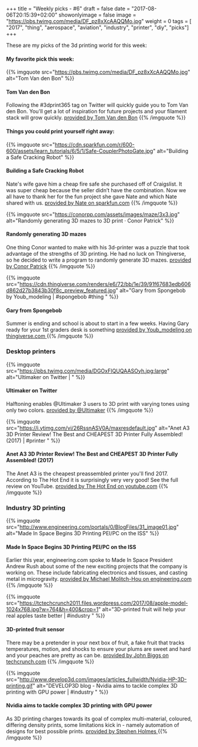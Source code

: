 +++
title = "Weekly picks - #6"
draft = false
date = "2017-08-06T20:15:39+02:00"
showonlyimage = false
image = "https://pbs.twimg.com/media/DF_pz8xXcAAQQMo.jpg"
weight = 0
tags = [ "2017", "thing", "aerospace", "aviation", "industry", "printer", "diy",  "picks"]
+++
<!--more-->
These are my picks of the 3d printing world for this week:

#### My favorite pick this week:

{{% imgquote src="https://pbs.twimg.com/media/DF_pz8xXcAAQQMo.jpg" alt="Tom Van den Bon" %}}
#### Tom Van den Bon
Following the #3dprint365 tag on Twitter will quickly guide you to Tom Van den Bon. You'll get a lot of inspiration for future projects and your filament stack will grow quickly.
[provided by Tom Van den Bon](https://twitter.com/geekc0der)
{{% /imgquote %}}

#### Things you could print yourself right away:

{{% imgquote src="https://cdn.sparkfun.com/r/600-600/assets/learn_tutorials/6/5/1/Safe-CouplerPhotoGate.jpg" alt="Building a Safe Cracking Robot" %}}
#### Building a Safe Cracking Robot
Nate's wife gave him a cheap fire safe she purchased off of Craigslist. It was super cheap because the seller didn’t have the combination. Now we all have to thank her for the fun project she gave Nate and which Nate shared with us.
[provided by Nate on sparkfun.com](https://learn.sparkfun.com/tutorials/building-a-safe-cracking-robot)
{{% /imgquote %}}

{{% imgquote src="https://conorpp.com/assets/images/maze/3x3.jpg" alt="Randomly generating 3D mazes to 3D print · Conor Patrick" %}}
#### Randomly generating 3D mazes
One thing Conor wanted to make with his 3d-printer was a puzzle that took advantage of the strengths of 3D printing. He had no luck on Thingiverse, so he decided to write a program to randomly generate 3D mazes.
[provided by Conor Patrick](https://conorpp.com/randomly-generating-3d-mazes-to-3d-print)
{{% /imgquote %}}

{{% imgquote src="https://cdn.thingiverse.com/renders/e6/72/bb/1e/39/91f67683edb606d862d27b3843b30f8c_preview_featured.jpg" alt="Gary from Spongebob by Youb_modeling | #spongebob #thing " %}}
#### Gary from Spongebob
Summer is ending and school is about to start in a few weeks. Having Gary ready for your 1st graders desk is something
[provided by Youb_modeling on thingiverse.com ](https://www.thingiverse.com/thing:2354747)
{{% /imgquote %}}

### Desktop printers

{{% imgquote src="https://pbs.twimg.com/media/DGOxFIQUQAASOyh.jpg:large" alt="Ultimaker on Twitter | " %}}
#### Ultimaker on Twitter
Halftoning enables @Ultimaker 3 users to 3D print with varying tones using only two colors.
[provided by @Ultimaker](http://ultim.kr/2ujdbiP)
{{% /imgquote %}}

{{% imgquote src="https://i.ytimg.com/vi/26RssnASV0A/maxresdefault.jpg" alt="Anet A3 3D Printer Review! The Best and CHEAPEST 3D Printer Fully Assembled! (2017) | #printer " %}}
#### Anet A3 3D Printer Review! The Best and CHEAPEST 3D Printer Fully Assembled! (2017)
The Anet A3 is the cheapest preassembled printer you'll find 2017. According to The Hot End it is surprisingly very very good! See the full review on YouTube.
[provided by The Hot End on youtube.com](https://www.youtube.com/watch?v=26RssnASV0A)
{{% /imgquote %}}

### Industry 3D printing

{{% imgquote src="http://www.engineering.com/portals/0/BlogFiles/31_image01.jpg" alt="Made In Space Begins 3D Printing PEI/PC on the ISS" %}}
#### Made In Space Begins 3D Printing PEI/PC on the ISS
Earlier this year, engineering.com spoke to Made In Space President Andrew Rush about some of the new exciting projects that the company is working on. These include fabricating electronics and tissues, and casting metal in microgravity.
[provided by Michael Molitch-Hou on engineering.com ](http://www.engineering.com/3DPrinting/3DPrintingArticles/ArticleID/15254/Made-In-Space-Begins-3D-Printing-PEIPC-on-the-ISS.aspx)
{{% /imgquote %}}

{{% imgquote src="https://tctechcrunch2011.files.wordpress.com/2017/08/apple-model-1024x768.jpg?w=764&h=400&crop=1" alt="3D-printed fruit will help your real apples taste better | #industry " %}}
#### 3D-printed fruit sensor
There may be a pretender in your next box of fruit, a fake fruit that tracks temperatures, motion, and shocks to ensure your plums are sweet and hard and your peaches are pretty as can be.
[provided by John Biggs on techcrunch.com](https://techcrunch.com/2017/08/04/3d-printed-fruit-will-help-your-real-apples-taste-better/)
{{% /imgquote %}}

{{% imgquote src="http://www.develop3d.com/images/articles_fullwidth/Nvidia-HP-3D-printing.gif" alt="DEVELOP3D blog - Nvidia aims to tackle complex 3D printing with GPU power | #industry " %}}
#### Nvidia aims to tackle complex 3D printing with GPU power
As 3D printing charges towards its goal of complex multi-material, coloured, differing density prints, some limitations kick in - namely automation of designs for best possible prints.
[provided by Stephen Holmes ](http://www.develop3d.com/blog/2017/06/nvidia-aims-to-tackle-complex-3d-printing-with-gpu-power)
{{% /imgquote %}}
